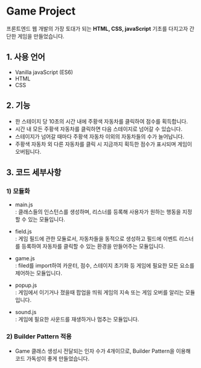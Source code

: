 # Game Project
프론트엔드 웹 개발의 가장 토대가 되는 **HTML, CSS, javaScript** 기초를 다지고자 간단한 게임을 만들었습니다.


## 1. 사용 언어
- Vanilla javaScript (ES6)
- HTML
- CSS
 
## 2. 기능
- 한 스테이지 당 10초의 시간 내에 주황색 자동차를 클릭하여 점수를 획득합니다.
- 시간 내 모든 주황색 자동차를 클릭하면 다음 스테이지로 넘어갈 수 있습니다.
- 스테이지가 넘어갈 때마다 주황색 자동차 이외의 자동차들의 수가 늘어납니다.
- 주황색 자동차 외 다른 자동차를 클릭 시 지금까지 획득한 점수가 표시되며 게임이 오버됩니다.

## 3. 코드 세부사항
### 1) 모듈화  
- main.js   
: 클래스들의 인스턴스를 생성하며, 리스너를 등록해 사용자가 원하는 행동을 지정할 수 있는 모듈입니다.

- field.js   
: 게임 필드에 관한 모듈로서, 자동차들을 동적으로 생성하고 필드에 이벤트 리스너를 등록하여 자동차를 클릭할 수 있는 환경을 만들어주는 모듈입니다.      
- game.js    
: filed를 import하여 카운터, 점수, 스테이지 초기화 등 게임에 필요한 모든 요소를 제어하는 모듈입니다.      
- popup.js    
: 게임에서 이기거나 졌을때 팝업을 띄워 게임의 지속 또는 게임 오버를 알리는 모듈입니다.      
- sound.js    
: 게임에 필요한 사운드를 재생하거나 멈추는 모듈입니다.      
    
### 2) Builder Pattern 적용
- Game 클래스 생성시 전달되는 인자 수가 4개이므로, Builder Pattern을 이용해 코드 가독성이 좋게 만들었습니다.
